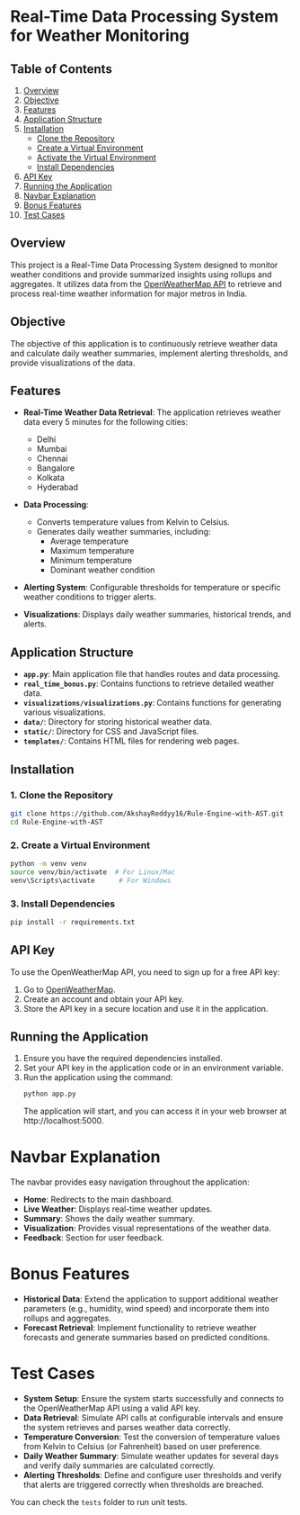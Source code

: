 # Real-Time Data Processing System for Weather Monitoring
## Table of Contents
1. [Overview](#overview)
2. [Objective](#objective)
3. [Features](#features)
4. [Application Structure](#application-structure)
5. [Installation](#installation)
   - [Clone the Repository](#clone-the-repository)
   - [Create a Virtual Environment](#create-a-virtual-environment)
   - [Activate the Virtual Environment](#activate-the-virtual-environment)
   - [Install Dependencies](#install-dependencies)
6. [API Key](#api-key)
7. [Running the Application](#running-the-application)
8. [Navbar Explanation](#navbar-explanation)
9. [Bonus Features](#bonus-features)
10. [Test Cases](#test-cases)

## Overview
This project is a Real-Time Data Processing System designed to monitor weather conditions and provide summarized insights using rollups and aggregates. It utilizes data from the [OpenWeatherMap API](https://openweathermap.org/) to retrieve and process real-time weather information for major metros in India.

## Objective
The objective of this application is to continuously retrieve weather data and calculate daily weather summaries, implement alerting thresholds, and provide visualizations of the data.

## Features
- **Real-Time Weather Data Retrieval**: The application retrieves weather data every 5 minutes for the following cities:
  - Delhi
  - Mumbai
  - Chennai
  - Bangalore
  - Kolkata
  - Hyderabad

- **Data Processing**:
  - Converts temperature values from Kelvin to Celsius.
  - Generates daily weather summaries, including:
    - Average temperature
    - Maximum temperature
    - Minimum temperature
    - Dominant weather condition

- **Alerting System**: Configurable thresholds for temperature or specific weather conditions to trigger alerts.

- **Visualizations**: Displays daily weather summaries, historical trends, and alerts.

## Application Structure
- **`app.py`**: Main application file that handles routes and data processing.
- **`real_time_bonus.py`**: Contains functions to retrieve detailed weather data.
- **`visualizations/visualizations.py`**: Contains functions for generating various visualizations.
- **`data/`**: Directory for storing historical weather data.
- **`static/`**: Directory for CSS and JavaScript files.
- **`templates/`**: Contains HTML files for rendering web pages.

## Installation

###  1. Clone the Repository
```bash
git clone https://github.com/AkshayReddyy16/Rule-Engine-with-AST.git
cd Rule-Engine-with-AST
```
###  2. Create a Virtual Environment
```bash
python -m venv venv
source venv/bin/activate  # For Linux/Mac
venv\Scripts\activate      # For Windows
```
### 3. Install Dependencies
```bash
pip install -r requirements.txt
```
## API Key
To use the OpenWeatherMap API, you need to sign up for a free API key:

1. Go to [OpenWeatherMap](https://openweathermap.org/).
2. Create an account and obtain your API key.
3. Store the API key in a secure location and use it in the application.

## Running the Application

1. Ensure you have the required dependencies installed.
2. Set your API key in the application code or in an environment variable.
3. Run the application using the command:
   ```bash
   python app.py
   ```
   The application will start, and you can access it in your web browser at http://localhost:5000.
# Navbar Explanation

The navbar provides easy navigation throughout the application:

- **Home**: Redirects to the main dashboard.
- **Live Weather**: Displays real-time weather updates.
- **Summary**: Shows the daily weather summary.
- **Visualization**: Provides visual representations of the weather data.
- **Feedback**: Section for user feedback.
# Bonus Features

- **Historical Data**: Extend the application to support additional weather parameters (e.g., humidity, wind speed) and incorporate them into rollups and aggregates.
- **Forecast Retrieval**: Implement functionality to retrieve weather forecasts and generate summaries based on predicted conditions.
# Test Cases

- **System Setup**: Ensure the system starts successfully and connects to the OpenWeatherMap API using a valid API key.
- **Data Retrieval**: Simulate API calls at configurable intervals and ensure the system retrieves and parses weather data correctly.
- **Temperature Conversion**: Test the conversion of temperature values from Kelvin to Celsius (or Fahrenheit) based on user preference.
- **Daily Weather Summary**: Simulate weather updates for several days and verify daily summaries are calculated correctly.
- **Alerting Thresholds**: Define and configure user thresholds and verify that alerts are triggered correctly when thresholds are breached.

You can check the `tests` folder to run unit tests.



